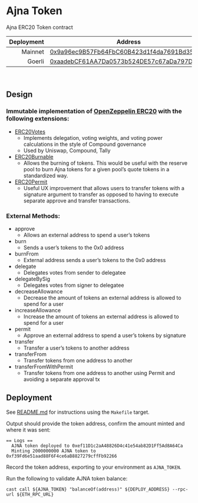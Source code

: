 # Ajna Token

Ajna ERC20 Token contract

| Deployment | Address |
| ------: | ------- |
| Mainnet | [0x9a96ec9B57Fb64FbC60B423d1f4da7691Bd35079](https://etherscan.io/address/0x9a96ec9b57fb64fbc60b423d1f4da7691bd35079) |
| Goerli  | [0xaadebCF61AA7Da0573b524DE57c67aDa797D46c5](https://goerli.etherscan.io/address/0xaadebCF61AA7Da0573b524DE57c67aDa797D46c5) |

<br>

## Design

### **Immutable implementation of [OpenZeppelin ERC20](https://docs.openzeppelin.com/contracts/4.x/api/token/erc20) with the following extensions:**
* [ERC20Votes](https://docs.openzeppelin.com/contracts/4.x/api/token/erc20#ERC20Votes)
    - Implements delegation, voting weights, and voting power calculations in the style of Compound governance
    - Used by Uniswap, Compound, Tally
* [ERC20Burnable](https://docs.openzeppelin.com/contracts/4.x/api/token/erc20#ERC20Burnable)
    - Allows the burning of tokens. This would be useful with the reserve pool to burn Ajna tokens for a given pool’s quote tokens in a standardized way.
* [ERC20Permit](https://docs.openzeppelin.com/contracts/4.x/api/token/erc20#ERC20Permit)
    - Useful UX improvement that allows users to transfer tokens with a signature argument to transfer as opposed to having to execute separate approve and transfer transactions.

### **External Methods:**
* approve
    - Allows an external address to spend a user’s tokens
* burn
    - Sends a user’s tokens to the 0x0 address
* burnFrom
    - External address sends a user’s tokens to the 0x0 address    
* delegate
    - Delegates votes from sender to delegatee
* delegateBySig
    - Delegates votes from signer to delegatee
* decreaseAllowance
    - Decrease the amount of tokens an external address is allowed to spend for a user
* increaseAllowance
    - Increase the amount of tokens an external address is allowed to spend for a user
* permit
    - Approve an external address to spend a user’s tokens by signature
* transfer
    - Transfer a user’s tokens to another address
* transferFrom
    - Transfer tokens from one address to another
* transferFromWithPermit
    - Transfer tokens from one address to another using Permit and avoiding a separate approval tx

## Deployment

See [README.md](../../README.md) for instructions using the `Makefile` target.

Output should provide the token address, confirm the amount minted and where it was sent:
```
== Logs ==
  AJNA token deployed to 0xef11D1c2aA48826D4c41e54ab82D1Ff5Ad8A64Ca
  Minting 2000000000 AJNA token to 0xf39Fd6e51aad88F6F4ce6aB8827279cffFb92266
```

Record the token address, exporting to your environment as `AJNA_TOKEN`.

Run the following to validate AJNA token balance:
```
cast call ${AJNA_TOKEN} "balanceOf(address)" ${DEPLOY_ADDRESS} --rpc-url ${ETH_RPC_URL}
```